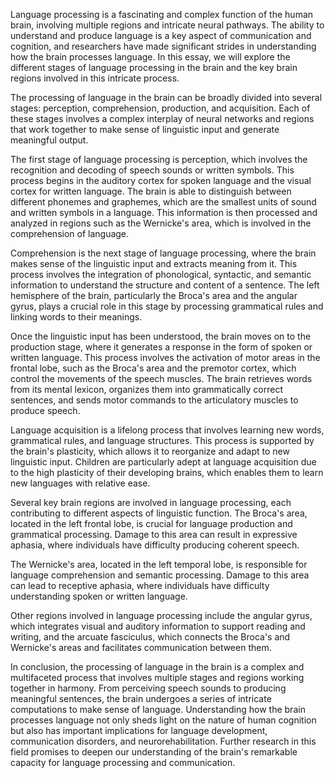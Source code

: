 Language processing is a fascinating and complex function of the human brain, involving multiple regions and intricate neural pathways. The ability to understand and produce language is a key aspect of communication and cognition, and researchers have made significant strides in understanding how the brain processes language. In this essay, we will explore the different stages of language processing in the brain and the key brain regions involved in this intricate process.

The processing of language in the brain can be broadly divided into several stages: perception, comprehension, production, and acquisition. Each of these stages involves a complex interplay of neural networks and regions that work together to make sense of linguistic input and generate meaningful output.

The first stage of language processing is perception, which involves the recognition and decoding of speech sounds or written symbols. This process begins in the auditory cortex for spoken language and the visual cortex for written language. The brain is able to distinguish between different phonemes and graphemes, which are the smallest units of sound and written symbols in a language. This information is then processed and analyzed in regions such as the Wernicke's area, which is involved in the comprehension of language.

Comprehension is the next stage of language processing, where the brain makes sense of the linguistic input and extracts meaning from it. This process involves the integration of phonological, syntactic, and semantic information to understand the structure and content of a sentence. The left hemisphere of the brain, particularly the Broca's area and the angular gyrus, plays a crucial role in this stage by processing grammatical rules and linking words to their meanings.

Once the linguistic input has been understood, the brain moves on to the production stage, where it generates a response in the form of spoken or written language. This process involves the activation of motor areas in the frontal lobe, such as the Broca's area and the premotor cortex, which control the movements of the speech muscles. The brain retrieves words from its mental lexicon, organizes them into grammatically correct sentences, and sends motor commands to the articulatory muscles to produce speech.

Language acquisition is a lifelong process that involves learning new words, grammatical rules, and language structures. This process is supported by the brain's plasticity, which allows it to reorganize and adapt to new linguistic input. Children are particularly adept at language acquisition due to the high plasticity of their developing brains, which enables them to learn new languages with relative ease.

Several key brain regions are involved in language processing, each contributing to different aspects of linguistic function. The Broca's area, located in the left frontal lobe, is crucial for language production and grammatical processing. Damage to this area can result in expressive aphasia, where individuals have difficulty producing coherent speech.

The Wernicke's area, located in the left temporal lobe, is responsible for language comprehension and semantic processing. Damage to this area can lead to receptive aphasia, where individuals have difficulty understanding spoken or written language.

Other regions involved in language processing include the angular gyrus, which integrates visual and auditory information to support reading and writing, and the arcuate fasciculus, which connects the Broca's and Wernicke's areas and facilitates communication between them.

In conclusion, the processing of language in the brain is a complex and multifaceted process that involves multiple stages and regions working together in harmony. From perceiving speech sounds to producing meaningful sentences, the brain undergoes a series of intricate computations to make sense of language. Understanding how the brain processes language not only sheds light on the nature of human cognition but also has important implications for language development, communication disorders, and neurorehabilitation. Further research in this field promises to deepen our understanding of the brain's remarkable capacity for language processing and communication.